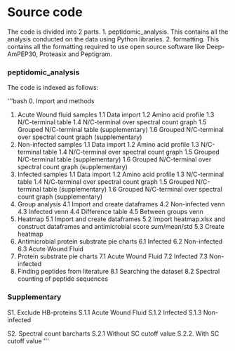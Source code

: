 # Source code

The code is divided into 2 parts. 1. peptidomic_analysis. This contains all the analysis conducted on the data using Python libraries. 2. formatting. This contains all the formatting required to use open source software like Deep-AmPEP30, Proteasix and Peptigram. 

### peptidomic_analysis
The code is indexed as follows: 

'''bash
0. Import and methods

1. Acute Wound fluid samples
1.1 Data import 
1.2 Amino acid profile
1.3 N/C-terminal table
1.4 N/C-terminal over spectral count graph
1.5 Grouped N/C-terminal table (supplementary)
1.6 Grouped N/C-terminal over spectral count graph (supplementary)
2. Non-infected samples
1.1 Data import
1.2 Amino acid profile
1.3 N/C-terminal table
1.4 N/C-terminal over spectral count graph
1.5 Grouped N/C-terminal table (supplementary)
1.6 Grouped N/C-terminal over spectral count graph (supplementary)
3. Infected samples
1.1 Data import
1.2 Amino acid profile
1.3 N/C-terminal table
1.4 N/C-terminal over spectral count graph
1.5 Grouped N/C-terminal table (supplementary)
1.6 Grouped N/C-terminal over spectral count graph (supplementary)
4. Group analysis
4.1 Import and create dataframes
4.2 Non-infected venn
4.3 Infected venn
4.4 Difference table
4.5 Between groups venn
5. Heatmap
5.1 Import and create dataframes
5.2 Import heatmap.xlsx and construct dataframes and antimicrobial score sum/mean/std
5.3 Create heatmap
6. Antimicrobial protein substrate pie charts
6.1 Infected
6.2 Non-infected
6.3 Acute Wound Fluid
7. Protein substrate pie charts
7.1 Acute Wound Fluid
7.2 Infected
7.3 Non-infected
8. Finding peptides from literature
8.1 Searching the dataset
8.2 Spectral counting of peptide sequences

### Supplementary 
S1. Exclude HB-proteins
S.1.1 Acute Wound Fluid
S.1.2 Infected
S.1.3 Non-infected

S2. Spectral count barcharts
S.2.1 Without SC cutoff value
S.2.2. With SC cutoff value
'''
